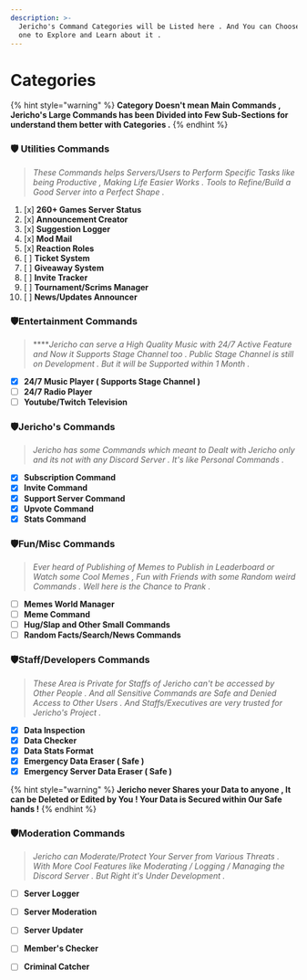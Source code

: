 ```yaml
---
description: >-
  Jericho's Command Categories will be Listed here . And You can Choose which
  one to Explore and Learn about it .
---
```


# Categories

{% hint style="warning" %}
**Category Doesn't mean Main Commands , Jericho's Large Commands has been Divided into Few Sub-Sections for understand them better with Categories .**
{% endhint %}

###  🛡 Utilities Commands

> _These Commands helps Servers/Users to Perform Specific Tasks like being Productive , Making Life Easier Works . Tools to Refine/Build a Good Server into a Perfect Shape ._

1. [x] **260+ Games Server Status**
2. [x] **Announcement Creator**
3. [x] **Suggestion Logger**
4. [x] **Mod Mail**
5. [x] **Reaction Roles**
6. [ ] **Ticket System**
7. [ ] **Giveaway System**
8. [ ] **Invite Tracker**
9. [ ] **Tournament/Scrims Manager**
10. [ ] **News/Updates Announcer**

### 🛡**Entertainment Commands**

> ****_Jericho can serve a High Quality Music with 24/7 Active Feature and Now it Supports Stage Channel too . Public Stage Channel is still on Development . But it will be Supported within 1 Month ._

* [x] **24/7 Music Player \( Supports Stage Channel \)**
* [ ] **24/7 Radio Player**
* [ ] **Youtube/Twitch Television**

### 🛡Jericho's Commands

> _Jericho has some Commands which meant to Dealt with Jericho only and its not with any Discord Server . It's like Personal Commands ._

* [x] **Subscription Command**
* [x] **Invite Command**
* [x] **Support Server Command**
* [x] **Upvote Command**
* [x] **Stats Command**

### 🛡Fun/Misc Commands

> _Ever heard of Publishing of Memes to Publish in Leaderboard or Watch some Cool Memes , Fun with Friends with some Random weird Commands . Well here is the Chance to Prank ._

* [ ] **Memes World Manager**
* [ ] **Meme Command**
* [ ] **Hug/Slap and Other Small Commands**
* [ ] **Random Facts/Search/News Commands**

### 🛡Staff/Developers Commands

> _These Area is Private for Staffs of Jericho can't be accessed by Other People . And all Sensitive Commands are Safe and Denied Access to Other Users . And Staffs/Executives are very trusted for Jericho's Project ._

* [x] **Data Inspection**
* [x] **Data Checker**
* [x] **Data Stats Format**
* [x] **Emergency Data Eraser \( Safe \)**
* [x] **Emergency Server Data Eraser \( Safe \)**

{% hint style="warning" %}
**Jericho never Shares your Data to anyone , It can be Deleted or Edited by You ! Your Data is Secured within Our Safe hands !**
{% endhint %}

### 🛡Moderation Commands

> _Jericho can Moderate/Protect Your Server from Various Threats .  With More Cool Features like Moderating / Logging / Managing the Discord Server  . But Right it's Under Development ._

* [ ] **Server Logger**
* [ ] **Server Moderation**
* [ ] **Server Updater**
* [ ] **Member's Checker**
* [ ] **Criminal Catcher**



